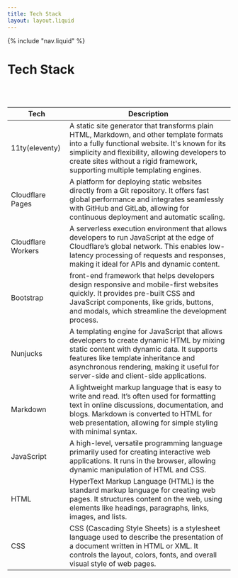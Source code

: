 ```yaml
---
title: Tech Stack
layout: layout.liquid
---
```


{% include "nav.liquid" %}

# Tech Stack
<br>
<br>

<table class="table table-hover">
  <thead>
    <tr>
      <th scope="col">Tech</th>
      <th scope="col">Description</th>
    </tr>
  </thead>
  <tbody class="table-group-divider">
    <tr>
      <td>11ty(eleventy)</td>
      <td>A static site generator that transforms plain HTML, Markdown, and other template formats into a fully functional website. It's known for its simplicity and flexibility, allowing developers to create sites without a rigid framework, supporting multiple templating engines.</td>
    </tr>
    <tr>
      <td>Cloudflare Pages</td>
      <td>A platform for deploying static websites directly from a Git repository. It offers fast global performance and integrates seamlessly with GitHub and GitLab, allowing for continuous deployment and automatic scaling.</td>
    </tr>
    <tr>
      <td>Cloudflare Workers</td>
      <td>A serverless execution environment that allows developers to run JavaScript at the edge of Cloudflare’s global network. This enables low-latency processing of requests and responses, making it ideal for APIs and dynamic content.</td>
    </tr>
    <tr>
      <td>Bootstrap</td>
      <td>front-end framework that helps developers design responsive and mobile-first websites quickly. It provides pre-built CSS and JavaScript components, like grids, buttons, and modals, which streamline the development process.</td>
    </tr>
    <tr>
      <td>Nunjucks</td>
      <td>A templating engine for JavaScript that allows developers to create dynamic HTML by mixing static content with dynamic data. It supports features like template inheritance and asynchronous rendering, making it useful for server-side and client-side applications.</td>
    </tr>
    <tr>
      <td>Markdown</td>
      <td>A lightweight markup language that is easy to write and read. It’s often used for formatting text in online discussions, documentation, and blogs. Markdown is converted to HTML for web presentation, allowing for simple styling with minimal syntax.</td>
    </tr>
    <tr>
      <td>JavaScript</td>
      <td>A high-level, versatile programming language primarily used for creating interactive web applications. It runs in the browser, allowing dynamic manipulation of HTML and CSS.</td>
    </tr>
      <td>HTML</td>
      <td>HyperText Markup Language (HTML) is the standard markup language for creating web pages. It structures content on the web, using elements like headings, paragraphs, links, images, and lists.</td>
    </tr>
      <td>CSS</td>
      <td>CSS (Cascading Style Sheets) is a stylesheet language used to describe the presentation of a document written in HTML or XML. It controls the layout, colors, fonts, and overall visual style of web pages.</td>
    </tr>
  </tbody>
</table>
